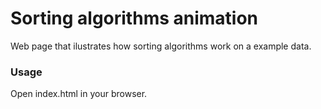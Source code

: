 # Sorting algorithms animation

Web page that ilustrates how sorting algorithms work on a example data.

### Usage

Open index.html in your browser.
